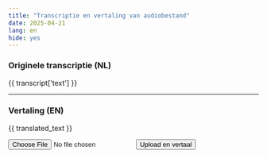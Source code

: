 ```yaml
---
title: "Transcriptie en vertaling van audiobestand"
date: 2025-04-21
lang: en
hide: yes
---
```


### Originele transcriptie (NL)

{{ transcript['text'] }}

---

### Vertaling (EN)

{{ translated_text }}

<form action="/upload" method="POST" enctype="multipart/form-data">
  <input type="file" name="audiofile" accept="audio/*">
  <button type="submit">Upload en vertaal</button>
</form>
